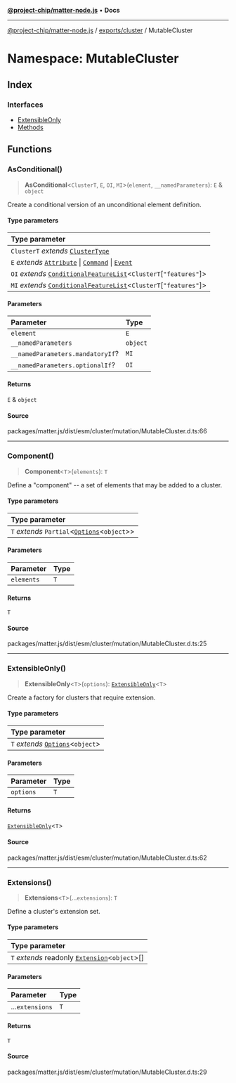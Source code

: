 [**@project-chip/matter-node.js**](../../../../README.md) • **Docs**

***

[@project-chip/matter-node.js](../../../../modules.md) / [exports/cluster](../../README.md) / MutableCluster

# Namespace: MutableCluster

## Index

### Interfaces

- [ExtensibleOnly](interfaces/ExtensibleOnly.md)
- [Methods](interfaces/Methods.md)

## Functions

### AsConditional()

> **AsConditional**\<`ClusterT`, `E`, `OI`, `MI`\>(`element`, `__namedParameters`): `E` & `object`

Create a conditional version of an unconditional element definition.

#### Type parameters

| Type parameter |
| :------ |
| `ClusterT` *extends* [`ClusterType`](../../interfaces/ClusterType.md) |
| `E` *extends* [`Attribute`](../ClusterType/README.md#attribute) \| [`Command`](../ClusterType/README.md#command) \| [`Event`](../ClusterType/README.md#event) |
| `OI` *extends* [`ConditionalFeatureList`](../../README.md#conditionalfeaturelistf)\<`ClusterT`\[`"features"`\]\> |
| `MI` *extends* [`ConditionalFeatureList`](../../README.md#conditionalfeaturelistf)\<`ClusterT`\[`"features"`\]\> |

#### Parameters

| Parameter | Type |
| :------ | :------ |
| `element` | `E` |
| `__namedParameters` | `object` |
| `__namedParameters.mandatoryIf`? | `MI` |
| `__namedParameters.optionalIf`? | `OI` |

#### Returns

`E` & `object`

#### Source

packages/matter.js/dist/esm/cluster/mutation/MutableCluster.d.ts:66

***

### Component()

> **Component**\<`T`\>(`elements`): `T`

Define a "component" -- a set of elements that may be added to a cluster.

#### Type parameters

| Type parameter |
| :------ |
| `T` *extends* `Partial`\<[`Options`](../ClusterType/README.md#optionsf)\<`object`\>\> |

#### Parameters

| Parameter | Type |
| :------ | :------ |
| `elements` | `T` |

#### Returns

`T`

#### Source

packages/matter.js/dist/esm/cluster/mutation/MutableCluster.d.ts:25

***

### ExtensibleOnly()

> **ExtensibleOnly**\<`T`\>(`options`): [`ExtensibleOnly`](interfaces/ExtensibleOnly.md)\<`T`\>

Create a factory for clusters that require extension.

#### Type parameters

| Type parameter |
| :------ |
| `T` *extends* [`Options`](../ClusterType/README.md#optionsf)\<`object`\> |

#### Parameters

| Parameter | Type |
| :------ | :------ |
| `options` | `T` |

#### Returns

[`ExtensibleOnly`](interfaces/ExtensibleOnly.md)\<`T`\>

#### Source

packages/matter.js/dist/esm/cluster/mutation/MutableCluster.d.ts:62

***

### Extensions()

> **Extensions**\<`T`\>(...`extensions`): `T`

Define a cluster's extension set.

#### Type parameters

| Type parameter |
| :------ |
| `T` *extends* readonly [`Extension`](../ClusterType/interfaces/Extension.md)\<`object`\>[] |

#### Parameters

| Parameter | Type |
| :------ | :------ |
| ...`extensions` | `T` |

#### Returns

`T`

#### Source

packages/matter.js/dist/esm/cluster/mutation/MutableCluster.d.ts:29
